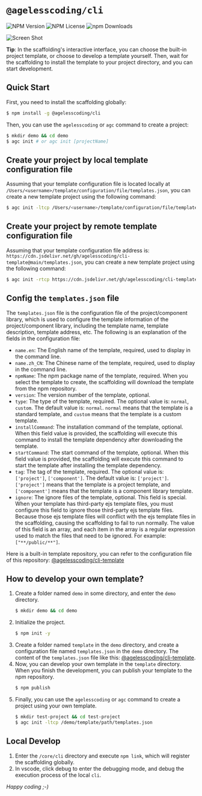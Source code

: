 # `@agelesscoding/cli`

![NPM Version](https://img.shields.io/npm/v/@agelesscoding/cli.svg)
![NPM License](https://img.shields.io/npm/l/%40agelesscoding%2Fcli)
![npm Downloads](https://img.shields.io/npm/dm/%40agelesscoding%2Fcli)

![Screen Shot](https://cdn.jsdelivr.net/gh/agelesscoding/cli@main/screenshots/quickstart.gif)

**Tip**: In the scaffolding's interactive interface, you can choose the built-in project template, or choose to develop a template yourself. Then, wait for the scaffolding to install the template to your project directory, and you can start development.

## Quick Start

First, you need to install the scaffolding globally:

```bash
$ npm install -g @agelesscoding/cli
```

Then, you can use the `agelesscoding` or `agc` command to create a project:

```bash
$ mkdir demo && cd demo
$ agc init # or agc init [projectName]
```

## Create your project by local template configuration file

Assuming that your template configuration file is located locally at `/Users/<username>/template/configuration/file/templates.json`, you can create a new template project using the following command:

```bash
$ agc init -ltcp /Users/<username>/template/configuration/file/templates.json
```

## Create your project by remote template configuration file

Assuming that your template configuration file address is: `https://cdn.jsdelivr.net/gh/agelesscoding/cli-template@main/templates.json`, you can create a new template project using the following command:

```bash
$ agc init -rtcp https://cdn.jsdelivr.net/gh/agelesscoding/cli-template@main/templates.json
```

## Config the `templates.json` file

The `templates.json` file is the configuration file of the project/component library, which is used to configure the template information of the project/component library, including the template name, template description, template address, etc. The following is an explanation of the fields in the configuration file:

- `name.en`: The English name of the template, required, used to display in the command line.
- `name.zh_CN`: The Chinese name of the template, required, used to display in the command line.
- `npmName`: The npm package name of the template, required. When you select the template to create, the scaffolding will download the template from the npm repository.
- `version`: The version number of the template, optional.
- `type`: The type of the template, required. The optional value is: `normal`, `custom`. The default value is: `normal`. `normal` means that the template is a standard template, and `custom` means that the template is a custom template.
- `installCommand`: The installation command of the template, optional. When this field value is provided, the scaffolding will execute this command to install the template dependency after downloading the template.
- `startCommand`: The start command of the template, optional. When this field value is provided, the scaffolding will execute this command to start the template after installing the template dependency.
- `tag`: The tag of the template, required. The optional value is: `['project']`, `['component']`. The default value is: `['project']`. `['project']` means that the template is a project template, and `['component']` means that the template is a component library template.
- `ignore`: The ignore files of the template, optional. This field is special. When your template has third-party ejs template files, you must configure this field to ignore those third-party ejs template files. Because those ejs template files will conflict with the ejs template files in the scaffolding, causing the scaffolding to fail to run normally. The value of this field is an array, and each item in the array is a regular expression used to match the files that need to be ignored. For example: `["**/public/**"]`.

Here is a built-in template repository, you can refer to the configuration file of this repository: [@agelesscoding/cli-template](https://github.com/agelesscoding/cli-template/blob/main/templates.json)

## How to develop your own template?

1. Create a folder named `demo` in some directory, and enter the `demo` directory.
   ```bash
   $ mkdir demo && cd demo
   ```
2. Initialize the project.
   ```bash
   $ npm init -y
   ```
3. Create a folder named `template` in the `demo` directory, and create a configuration file named `templates.json` in the `demo` directory. The content of the `templates.json` file like this: [@agelesscoding/cli-template](https://github.com/agelesscoding/cli-template/blob/main/templates.json).
4. Now, you can develop your own template in the `template` directory. When you finish the development, you can publish your template to the npm repository.
   ```bash
   $ npm publish
   ```
5. Finally, you can use the `agelesscoding` or `agc` command to create a project using your own template.
   ```bash
   $ mkdir test-project && cd test-project
   $ agc init -ltcp /demo/template/path/templates.json
   ```

## Local Develop

1. Enter the `/core/cli` directory and execute `npm link`, which will register the scaffolding globally.
2. In vscode, click debug to enter the debugging mode, and debug the execution process of the local `cli`.

_Happy coding ;-)_
